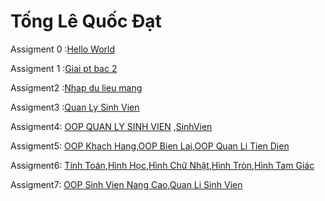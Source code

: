 # Tống Lê Quốc Đạt

Assigment 0 :[Hello World](https://github.com/FASTTRACKSE/FFSE1703.JavaCore/blob/master/Assignments/DatTLQ/HelloWord/src/HelloWorld.java)

Assigment 1 :[Giai pt bac 2](https://github.com/FASTTRACKSE/FFSE1703.JavaCore/blob/master/Assignments/DatTLQ/Ass1/src/assigment1/Giaibac2.java)

Assigment2 :[Nhap du lieu mang](https://github.com/FASTTRACKSE/FFSE1703.JavaCore/blob/master/Assignments/DatTLQ/Ass2/src/assigment2/vidu2.java)

Assigment3 :[Quan Ly Sinh Vien](https://github.com/FASTTRACKSE/FFSE1703.JavaCore/blob/master/Assignments/DatTLQ/MenuOfMe/src/fasttrack/edu/vn/practice/School.java)

Assigment4: [OOP QUAN LY SINH VIEN](https://github.com/FASTTRACKSE/FFSE1703.JavaCore/blob/master/Assignments/DatTLQ/MyStu/src/sinhvien/QuanLySinhVien.java) ,[SinhVien](https://github.com/FASTTRACKSE/FFSE1703.JavaCore/blob/master/Assignments/DatTLQ/MyStu/src/sinhvien/Student.java)

Assigment5: [OOP Khach Hang](https://github.com/FASTTRACKSE/FFSE1703.JavaCore/blob/master/Assignments/DatTLQ/OOP%20QuanLyTienDien/src/ffse1703002/model/KhachHang.java),[OOP Bien Lai](https://github.com/FASTTRACKSE/FFSE1703.JavaCore/blob/master/Assignments/DatTLQ/OOP%20QuanLyTienDien/src/ffse1703002/model/BienLai.java),[OOP Quan Li Tien Dien](https://github.com/FASTTRACKSE/FFSE1703.JavaCore/blob/master/Assignments/DatTLQ/OOP%20QuanLyTienDien/src/ffse1703022/main/QuanLyTienDien.java)

Assigment6: [Tính Toán](https://github.com/FASTTRACKSE/FFSE1703.JavaCore/blob/master/Assignments/DatTLQ/HinhHoc/src/hinhhoc/main/TinhToan.java),[Hình Học](https://github.com/FASTTRACKSE/FFSE1703.JavaCore/blob/master/Assignments/DatTLQ/HinhHoc/src/hinhhoc/model/HinhHoc.java),[Hình Chữ Nhật](https://github.com/FASTTRACKSE/FFSE1703.JavaCore/blob/master/Assignments/DatTLQ/HinhHoc/src/hinhhoc/model/HinhChuNhat.java),[Hình Tròn](https://github.com/FASTTRACKSE/FFSE1703.JavaCore/blob/master/Assignments/DatTLQ/HinhHoc/src/hinhhoc/model/HinhTron.java),[Hình Tam Giác](https://github.com/FASTTRACKSE/FFSE1703.JavaCore/blob/master/Assignments/DatTLQ/HinhHoc/src/hinhhoc/model/HinhTamGiac.java)

Assigment7: [OOP Sinh Vien Nang Cao](https://github.com/FASTTRACKSE/FFSE1703.JavaCore/blob/master/Assignments/DatTLQ/OOPStudent/src/sinhvien/model/SinhVien.java),[Quan Li Sinh Vien](https://github.com/FASTTRACKSE/FFSE1703.JavaCore/blob/master/Assignments/DatTLQ/OOPStudent/src/quanli/main/QuanLiSV.java)

